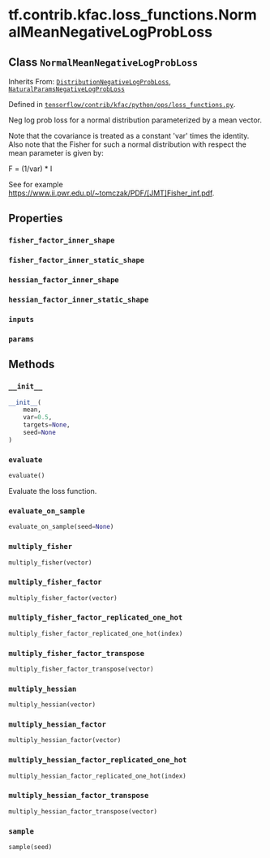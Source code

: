 <div itemscope itemtype="http://developers.google.com/ReferenceObject">
<meta itemprop="name" content="tf.contrib.kfac.loss_functions.NormalMeanNegativeLogProbLoss" />
<meta itemprop="property" content="fisher_factor_inner_shape"/>
<meta itemprop="property" content="fisher_factor_inner_static_shape"/>
<meta itemprop="property" content="hessian_factor_inner_shape"/>
<meta itemprop="property" content="hessian_factor_inner_static_shape"/>
<meta itemprop="property" content="inputs"/>
<meta itemprop="property" content="params"/>
<meta itemprop="property" content="__init__"/>
<meta itemprop="property" content="evaluate"/>
<meta itemprop="property" content="evaluate_on_sample"/>
<meta itemprop="property" content="multiply_fisher"/>
<meta itemprop="property" content="multiply_fisher_factor"/>
<meta itemprop="property" content="multiply_fisher_factor_replicated_one_hot"/>
<meta itemprop="property" content="multiply_fisher_factor_transpose"/>
<meta itemprop="property" content="multiply_hessian"/>
<meta itemprop="property" content="multiply_hessian_factor"/>
<meta itemprop="property" content="multiply_hessian_factor_replicated_one_hot"/>
<meta itemprop="property" content="multiply_hessian_factor_transpose"/>
<meta itemprop="property" content="sample"/>
</div>

# tf.contrib.kfac.loss_functions.NormalMeanNegativeLogProbLoss

## Class `NormalMeanNegativeLogProbLoss`

Inherits From: [`DistributionNegativeLogProbLoss`](../../../../tf/contrib/kfac/loss_functions/DistributionNegativeLogProbLoss.md), [`NaturalParamsNegativeLogProbLoss`](../../../../tf/contrib/kfac/loss_functions/NaturalParamsNegativeLogProbLoss.md)



Defined in [`tensorflow/contrib/kfac/python/ops/loss_functions.py`](https://www.tensorflow.org/code/tensorflow/contrib/kfac/python/ops/loss_functions.py).

Neg log prob loss for a normal distribution parameterized by a mean vector.


Note that the covariance is treated as a constant 'var' times the identity.
Also note that the Fisher for such a normal distribution with respect the mean
parameter is given by:

   F = (1/var) * I

See for example https://www.ii.pwr.edu.pl/~tomczak/PDF/[JMT]Fisher_inf.pdf.

## Properties

<h3 id="fisher_factor_inner_shape"><code>fisher_factor_inner_shape</code></h3>



<h3 id="fisher_factor_inner_static_shape"><code>fisher_factor_inner_static_shape</code></h3>



<h3 id="hessian_factor_inner_shape"><code>hessian_factor_inner_shape</code></h3>



<h3 id="hessian_factor_inner_static_shape"><code>hessian_factor_inner_static_shape</code></h3>



<h3 id="inputs"><code>inputs</code></h3>



<h3 id="params"><code>params</code></h3>





## Methods

<h3 id="__init__"><code>__init__</code></h3>

``` python
__init__(
    mean,
    var=0.5,
    targets=None,
    seed=None
)
```



<h3 id="evaluate"><code>evaluate</code></h3>

``` python
evaluate()
```

Evaluate the loss function.

<h3 id="evaluate_on_sample"><code>evaluate_on_sample</code></h3>

``` python
evaluate_on_sample(seed=None)
```



<h3 id="multiply_fisher"><code>multiply_fisher</code></h3>

``` python
multiply_fisher(vector)
```



<h3 id="multiply_fisher_factor"><code>multiply_fisher_factor</code></h3>

``` python
multiply_fisher_factor(vector)
```



<h3 id="multiply_fisher_factor_replicated_one_hot"><code>multiply_fisher_factor_replicated_one_hot</code></h3>

``` python
multiply_fisher_factor_replicated_one_hot(index)
```



<h3 id="multiply_fisher_factor_transpose"><code>multiply_fisher_factor_transpose</code></h3>

``` python
multiply_fisher_factor_transpose(vector)
```



<h3 id="multiply_hessian"><code>multiply_hessian</code></h3>

``` python
multiply_hessian(vector)
```



<h3 id="multiply_hessian_factor"><code>multiply_hessian_factor</code></h3>

``` python
multiply_hessian_factor(vector)
```



<h3 id="multiply_hessian_factor_replicated_one_hot"><code>multiply_hessian_factor_replicated_one_hot</code></h3>

``` python
multiply_hessian_factor_replicated_one_hot(index)
```



<h3 id="multiply_hessian_factor_transpose"><code>multiply_hessian_factor_transpose</code></h3>

``` python
multiply_hessian_factor_transpose(vector)
```



<h3 id="sample"><code>sample</code></h3>

``` python
sample(seed)
```





